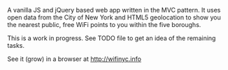 A vanilla JS and jQuery based web app written in the
MVC pattern. It uses open data from the City of New York
and HTML5 geolocation to show you the nearest public,
free WiFi points to you within the five boroughs.

This is a work in progress. See TODO file to get an idea
of the remaining tasks. 

See it (grow) in a browser at http://wifinyc.info
